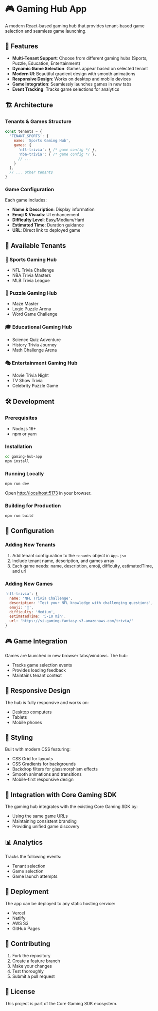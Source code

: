 # 🎮 Gaming Hub App

A modern React-based gaming hub that provides tenant-based game selection and seamless game launching.

## 🚀 Features

- **Multi-Tenant Support**: Choose from different gaming hubs (Sports, Puzzle, Education, Entertainment)
- **Dynamic Game Selection**: Games appear based on selected tenant
- **Modern UI**: Beautiful gradient design with smooth animations
- **Responsive Design**: Works on desktop and mobile devices
- **Game Integration**: Seamlessly launches games in new tabs
- **Event Tracking**: Tracks game selections for analytics

## 🏗️ Architecture

### Tenants & Games Structure

```javascript
const tenants = {
  'TENANT_SPORTS': {
    name: 'Sports Gaming Hub',
    games: {
      'nfl-trivia': { /* game config */ },
      'nba-trivia': { /* game config */ },
      // ...
    }
  },
  // ... other tenants
}
```

### Game Configuration

Each game includes:
- **Name & Description**: Display information
- **Emoji & Visuals**: UI enhancement
- **Difficulty Level**: Easy/Medium/Hard
- **Estimated Time**: Duration guidance
- **URL**: Direct link to deployed game

## 🎯 Available Tenants

### 🏈 Sports Gaming Hub
- NFL Trivia Challenge
- NBA Trivia Masters
- MLB Trivia League

### 🧩 Puzzle Gaming Hub
- Maze Master
- Logic Puzzle Arena
- Word Game Challenge

### 🎓 Educational Gaming Hub
- Science Quiz Adventure
- History Trivia Journey
- Math Challenge Arena

### 🎭 Entertainment Gaming Hub
- Movie Trivia Night
- TV Show Trivia
- Celebrity Puzzle Game

## 🛠️ Development

### Prerequisites
- Node.js 16+
- npm or yarn

### Installation
```bash
cd gaming-hub-app
npm install
```

### Running Locally
```bash
npm run dev
```
Open [http://localhost:5173](http://localhost:5173) in your browser.

### Building for Production
```bash
npm run build
```

## 🔧 Configuration

### Adding New Tenants

1. Add tenant configuration to the `tenants` object in `App.jsx`
2. Include tenant name, description, and games array
3. Each game needs: name, description, emoji, difficulty, estimatedTime, and url

### Adding New Games

```javascript
'nfl-trivia': {
  name: 'NFL Trivia Challenge',
  description: 'Test your NFL knowledge with challenging questions',
  emoji: '🏈',
  difficulty: 'Medium',
  estimatedTime: '5-10 min',
  url: 'https://si-gaming-fantasy.s3.amazonaws.com/trivia/'
}
```

## 🎮 Game Integration

Games are launched in new browser tabs/windows. The hub:
- Tracks game selection events
- Provides loading feedback
- Maintains tenant context

## 📱 Responsive Design

The hub is fully responsive and works on:
- Desktop computers
- Tablets
- Mobile phones

## 🎨 Styling

Built with modern CSS featuring:
- CSS Grid for layouts
- CSS Gradients for backgrounds
- Backdrop filters for glassmorphism effects
- Smooth animations and transitions
- Mobile-first responsive design

## 🔗 Integration with Core Gaming SDK

The gaming hub integrates with the existing Core Gaming SDK by:
- Using the same game URLs
- Maintaining consistent branding
- Providing unified game discovery

## 📊 Analytics

Tracks the following events:
- Tenant selection
- Game selection
- Game launch attempts

## 🚀 Deployment

The app can be deployed to any static hosting service:
- Vercel
- Netlify
- AWS S3
- GitHub Pages

## 🤝 Contributing

1. Fork the repository
2. Create a feature branch
3. Make your changes
4. Test thoroughly
5. Submit a pull request

## 📄 License

This project is part of the Core Gaming SDK ecosystem.
